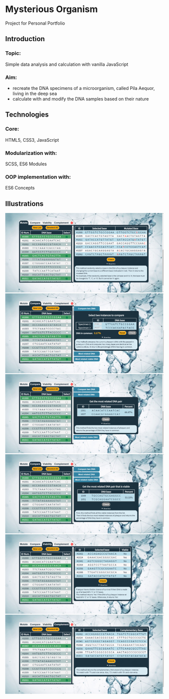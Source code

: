 # Mysterious Organism
Project for Personal Portfolio

## Introduction

### Topic:
Simple data analysis and calculation with vanilla JavaScript

### Aim:
* recreate the DNA specimens of a microorganism, called Pila Aequor, living in the deep sea
* calculate with and modify the DNA samples based on their nature

## Technologies

### Core:
HTML5, CSS3, JavaScript

### Modularization with:
SCSS, ES6 Modules

### OOP implementation with:
ES6 Concepts

## Illustrations

![Image of Mutate DNA](https://github.com/ZitaBalas/Mysterious-Organism/blob/master/Pics/Screenshots/2021-01-27%20(8).png)
![Image of Compare two DNA](https://github.com/ZitaBalas/Mysterious-Organism/blob/master/Pics/Screenshots/2021-01-27%20(9).png)
![Image of Most related DNA pair](https://github.com/ZitaBalas/Mysterious-Organism/blob/master/Pics/Screenshots/2021-01-27%20(10).png)
![Image of Most related and viable DNA pair](https://github.com/ZitaBalas/Mysterious-Organism/blob/master/Pics/Screenshots/2021-01-27%20(11).png)
![Image of DNA Viability](https://github.com/ZitaBalas/Mysterious-Organism/blob/master/Pics/Screenshots/2021-01-27%20(12).png)
![Image of Complement DNA](https://github.com/ZitaBalas/Mysterious-Organism/blob/master/Pics/Screenshots/2021-01-27%20(13).png)
